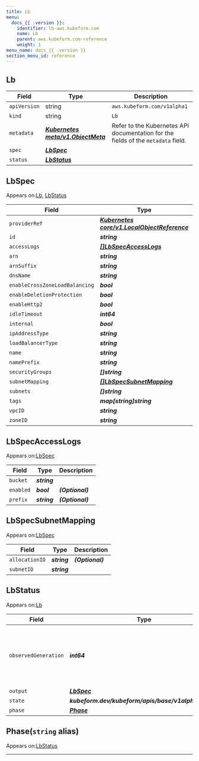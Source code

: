 ```yaml
---
title: Lb
menu:
  docs_{{ .version }}:
    identifier: lb-aws.kubeform.com
    name: Lb
    parent: aws.kubeform.com-reference
    weight: 1
menu_name: docs_{{ .version }}
section_menu_id: reference
---
```


## Lb
| Field | Type | Description |
| ------ | ----- | ----------- |
| `apiVersion` | string | `aws.kubeform.com/v1alpha1` |
|    `kind` | string | `Lb` |
| `metadata` | ***[Kubernetes meta/v1.ObjectMeta](https://kubernetes.io/docs/reference/generated/kubernetes-api/v1.13/#objectmeta-v1-meta)***|Refer to the Kubernetes API documentation for the fields of the `metadata` field.|
| `spec` | ***[LbSpec](#lbspec)***||
| `status` | ***[LbStatus](#lbstatus)***||
## LbSpec

Appears on:[Lb](#lb), [LbStatus](#lbstatus)

| Field | Type | Description |
| ------ | ----- | ----------- |
| `providerRef` | ***[Kubernetes core/v1.LocalObjectReference](https://kubernetes.io/docs/reference/generated/kubernetes-api/v1.13/#localobjectreference-v1-core)***||
| `id` | ***string***||
| `accessLogs` | ***[[]LbSpecAccessLogs](#lbspecaccesslogs)***| ***(Optional)*** |
| `arn` | ***string***| ***(Optional)*** |
| `arnSuffix` | ***string***| ***(Optional)*** |
| `dnsName` | ***string***| ***(Optional)*** |
| `enableCrossZoneLoadBalancing` | ***bool***| ***(Optional)*** |
| `enableDeletionProtection` | ***bool***| ***(Optional)*** |
| `enableHttp2` | ***bool***| ***(Optional)*** |
| `idleTimeout` | ***int64***| ***(Optional)*** |
| `internal` | ***bool***| ***(Optional)*** |
| `ipAddressType` | ***string***| ***(Optional)*** |
| `loadBalancerType` | ***string***| ***(Optional)*** |
| `name` | ***string***| ***(Optional)*** |
| `namePrefix` | ***string***| ***(Optional)*** |
| `securityGroups` | ***[]string***| ***(Optional)*** |
| `subnetMapping` | ***[[]LbSpecSubnetMapping](#lbspecsubnetmapping)***| ***(Optional)*** |
| `subnets` | ***[]string***| ***(Optional)*** |
| `tags` | ***map[string]string***| ***(Optional)*** |
| `vpcID` | ***string***| ***(Optional)*** |
| `zoneID` | ***string***| ***(Optional)*** |
## LbSpecAccessLogs

Appears on:[LbSpec](#lbspec)

| Field | Type | Description |
| ------ | ----- | ----------- |
| `bucket` | ***string***||
| `enabled` | ***bool***| ***(Optional)*** |
| `prefix` | ***string***| ***(Optional)*** |
## LbSpecSubnetMapping

Appears on:[LbSpec](#lbspec)

| Field | Type | Description |
| ------ | ----- | ----------- |
| `allocationID` | ***string***| ***(Optional)*** |
| `subnetID` | ***string***||
## LbStatus

Appears on:[Lb](#lb)

| Field | Type | Description |
| ------ | ----- | ----------- |
| `observedGeneration` | ***int64***| ***(Optional)*** Resource generation, which is updated on mutation by the API Server.|
| `output` | ***[LbSpec](#lbspec)***| ***(Optional)*** |
| `state` | ***kubeform.dev/kubeform/apis/base/v1alpha1.State***| ***(Optional)*** |
| `phase` | ***[Phase](#phase)***| ***(Optional)*** |
## Phase(`string` alias)

Appears on:[LbStatus](#lbstatus)

---
